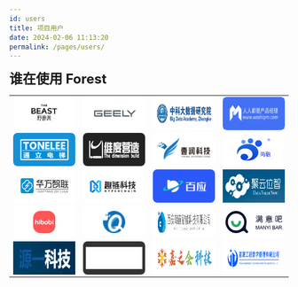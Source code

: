 ```yaml
---
id: users
title: 项目用户
date: 2024-02-06 11:13:20
permalink: /pages/users/
---
```


<b style="font-size: 1.5rem;">谁在使用 Forest</b>


<div class="users_block">
    <table class="user_logo">
        <tr>
            <td><a href="https://www.thebeastshop.com/" target="_blank"><div class="logo_box" style="background-color: #ffffff"><img height="50px" src="/img/users/logo_thebeastshop.jpg" class="no-zoom" alt="野兽派花店"></div></a></td>
            <td><a href="https://zgh.com/" target="_blank"><div class="logo_box" style="background-color: #ffffff"><img height="50px" src="/img/users/logo_geely.png" class="no-zoom" alt="吉利集团"></div></a></td>
            <td><a href="https://www.ictbda.com/" target="_blank"><div class="logo_box" style="background-color: #ffffff"><img src="/img/users/logo_ictbda.png" class="no-zoom" alt="中科院计算所大数据研究院"></div></a></td>
            <td><a href="https://www.woshipm.com/" target="_blank"><div class="logo_box1" style="background-color: #4470f5"><img src="/img/users/logo_woshipm.webp" class="no-zoom" alt="人人都是产品经理"></div></a></td>
        </tr>
        <tr>
            <td><a href="http://tldt.net/" target="_blank"><div class="logo_box" style="background-color: #1590d6;"><img src="/img/users/logo_tldt.png" class="no-zoom" alt="神州通立电梯"></div></a></td>
            <td><a href="https://weidubim.com/" target="_blank"><div class="logo_box" style="background-color: #222222;"><img height="50px" src="/img/users/logo_weidubim.png" class="no-zoom" alt="万智维度"></div></a></td>
            <td><a href="https://www.yiring.com/" target="_blank"><div class="logo_box0" style="background-color: #ffffff"><img src="/img/users/logo_yiring.png" class="no-zoom" alt="壹润"></div></a></td>
            <td><a href="http://gzsunrun.cn/" target="_blank"><div class="logo_box" style="background-color: #ffffff"><img height="50px" src="/img/users/logo_gzsunrun.jpg" class="no-zoom" alt="尚融网络科技"></div></a></td>
        </tr>
        <tr>
            <td><a href="https://www.huafang-aiot.com/" target="_blank"><div class="logo_box" style="background-color: #ffffff"><img src="/img/users/logo_huafangzhilian.png" class="no-zoom" alt="华方智联"></div></a></td>
            <td><a href="https://www.hyperchain.cn/" target="_blank"><div class="logo_box" style="background-color: #ffffff"><img src="/img/users/logo_hyperchain.png" class="no-zoom" alt="趣链科技"></div></a></td>
            <td><a href="https://www.byai.com/" target="_blank"><div class="logo_box" style="background-color: #2b58fa;"><img src="/img/users/logo_byai.png" class="no-zoom" alt="百应"></div></a></td>
            <td><a href="http://www.datapps.cn/" target="_blank"><div class="logo_box0"><img src="/img/users/logo_datapps.png" class="no-zoom" alt="聚云位智"></div></a></td>
        </tr>
        <tr>
            <td><a href="https://m.hibobi.com/" target="_blank"><div class="logo_box" style="background-color: #ffffff"><img src="/img/users/logo_hibobi.png" class="no-zoom" alt="嗨宝贝"></div></a></td>
            <td><a href="https://hzqianqi.com/" target="_blank"><div class="logo_box" style="background-color: #ffffff"><img src="/img/users/logo_hzqianqi.png" class="no-zoom" alt="仟奇"></div></a></td>
            <td><a href="https://www.swifthealth.cn/" target="_blank"><div class="logo_box" style="background-color: #ffffff;"><img src="/img/users/logo_swifthealth.png" class="no-zoom" alt="朝前智能"></div></a></td>
            <td><a href="https://www.manyibar.com/" target="_blank"><div class="logo_box" style="background-color: #ffffff"><img src="/img/users/logo_manyibar.png" class="no-zoom" alt="满意吧"></div></a></td>
        </tr>
        <tr>
            <td><a href="http://www.ue-one.com/" target="_blank"><div class="logo_box0"><img src="/img/users/logo_ue-one.png" class="no-zoom" alt="源一科技"></div></a></td>
            <td><a href="https://www.xwsoft.com.cn/" target="_blank"><div class="logo_box" style="background-color: #333333;"><img src="/img/users/logo_xwsoft.png" class="no-zoom" alt="欣网视讯"></div></a></td>
            <td><a href="http://www.ynjzh.com/" target="_blank"><div class="logo_box" style="background-color: #ffffff"><img src="/img/users/logo_ynjzh.png" class="no-zoom" alt="嘉之会科技"></div></a></td>
            <td><a href="http://www.xingsnb.cn/" target="_blank"><div class="logo_box" style="background-color: #ffffff"><img height="50px" src="/img/users/logo_xingsnb.jpg" class="no-zoom" alt="星晟工程"></div></a></td>
        </tr>
    </table>
</div>

<style>
.user_logo {
}

.user_logo td {
    width: 500px;
}

.user_logo a {
    cursor: pointer;
}

.logo_box0 {
    height: 60px;
    margin: 0;
    display: flex;
    justify-content: center;
    align-items: center;
    border-radius: 8px;
}

.logo_box0 img {
    height: 60px;
}


.logo_box1 {
    height: 58px;
    padding: 1px;
    margin: 0;
    display: flex;
    justify-content: center;
    align-items: center;
    border-radius: 8px;
}

.logo_box1 img {
    height: 56px;
}



.logo_box {
    height: 50px;
    padding: 5px;
    margin: 0;
    display: flex;
    justify-content: center;
    align-items: center;
    border-radius: 8px;
}

.logo_box img {
    height: 40px;
}

</style>
